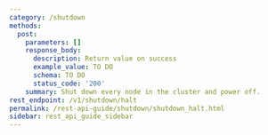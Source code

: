 ```yaml
---
category: /shutdown
methods:
  post:
    parameters: []
    response_body:
      description: Return value on success
      example_value: TO DO
      schema: TO DO
      status_code: '200'
    summary: Shut down every node in the cluster and power off.
rest_endpoint: /v1/shutdown/halt
permalink: /rest-api-guide/shutdown/shutdown_halt.html
sidebar: rest_api_guide_sidebar
---
```

